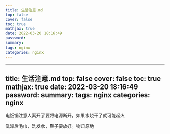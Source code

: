 ```yaml
---
title: 生活注意.md
top: false
cover: false
toc: true
mathjax: true
date: 2022-03-20 18:16:49
password:
summary:
tags: nginx
categories: nginx
---
```

---
title: 生活注意.md
top: false
cover: false
toc: true
mathjax: true
date: 2022-03-20 18:16:49
password:
summary:
tags: nginx
categories: nginx
---
电饭锅注意人离开了要将电源断开，如果水烧干了就可能起火

洗澡后毛巾，洗发水，鞋子要放好。物归原地

